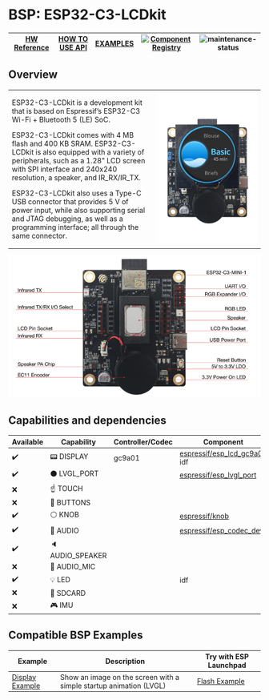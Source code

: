 # BSP: ESP32-C3-LCDkit

| [HW Reference](https://docs.espressif.com/projects/espressif-esp-dev-kits/en/latest/esp32c3/esp32-c3-lcdkit/user_guide.html) | [HOW TO USE API](API.md) | [EXAMPLES](#compatible-bsp-examples) | [![Component Registry](https://components.espressif.com/components/espressif/esp32_c3_lcdkit/badge.svg)](https://components.espressif.com/components/espressif/esp32_c3_lcdkit) | ![maintenance-status](https://img.shields.io/badge/maintenance-actively--developed-brightgreen.svg) |
| --- | --- | --- | --- | -- |

## Overview

<table>
<tr><td>

ESP32-C3-LCDkit is a development kit that is based on Espressif’s ESP32-C3 Wi-Fi + Bluetooth 5 (LE) SoC.

ESP32-C3-LCDkit comes with 4 MB flash and 400 KB SRAM. ESP32-C3-LCDkit is also equipped with a variety of peripherals, such as a 1.28" LCD screen with SPI interface and 240x240 resolution, a speaker, and IR_RX/IR_TX.

ESP32-C3-LCDkit also uses a Type-C USB connector that provides 5 V of power input, while also supporting serial and JTAG debugging, as well as a programming interface; all through the same connector.

</td><td width="200">
  <img src="doc/esp32_c3_lcdkit.webp">
</td></tr>
</table>

![image](doc/pic.png)

## Capabilities and dependencies

<div align="center">
<!-- START_DEPENDENCIES -->

|     Available    |       Capability       |Controller/Codec|                                                Component                                               |    Version   |
|------------------|------------------------|----------------|--------------------------------------------------------------------------------------------------------|--------------|
|:heavy_check_mark:|     :pager: DISPLAY    |     gc9a01     |[espressif/esp_lcd_gc9a01](https://components.espressif.com/components/espressif/esp_lcd_gc9a01)<br/>idf|^2<br/>>=5.0.0|
|:heavy_check_mark:|:black_circle: LVGL_PORT|                |     [espressif/esp_lvgl_port](https://components.espressif.com/components/espressif/esp_lvgl_port)     |      ^2      |
|        :x:       |    :point_up: TOUCH    |                |                                                                                                        |              |
|        :x:       | :radio_button: BUTTONS |                |                                                                                                        |              |
|:heavy_check_mark:|   :white_circle: KNOB  |                |              [espressif/knob](https://components.espressif.com/components/espressif/knob)              |    ^0.1.3    |
|:heavy_check_mark:|  :musical_note: AUDIO  |                |     [espressif/esp_codec_dev](https://components.espressif.com/components/espressif/esp_codec_dev)     |    ^1,<1.2   |
|:heavy_check_mark:| :speaker: AUDIO_SPEAKER|                |                                                                                                        |              |
|        :x:       | :microphone: AUDIO_MIC |                |                                                                                                        |              |
|:heavy_check_mark:|       :bulb: LED       |                |                                                   idf                                                  |    >=5.0.0   |
|        :x:       |  :floppy_disk: SDCARD  |                |                                                                                                        |              |
|        :x:       |    :video_game: IMU    |                |                                                                                                        |              |

<!-- END_DEPENDENCIES -->
</div>

## Compatible BSP Examples

<div align="center">
<!-- START_EXAMPLES -->

| Example | Description | Try with ESP Launchpad |
| ------- | ----------- | ---------------------- |
| [Display Example](https://github.com/espressif/esp-bsp/tree/master/examples/display) | Show an image on the screen with a simple startup animation (LVGL) | [Flash Example](https://espressif.github.io/esp-launchpad/?flashConfigURL=https://espressif.github.io/esp-bsp/config.toml&app=display-) |

<!-- END_EXAMPLES -->
</div>

<!-- START_BENCHMARK -->
<!-- END_BENCHMARK -->
